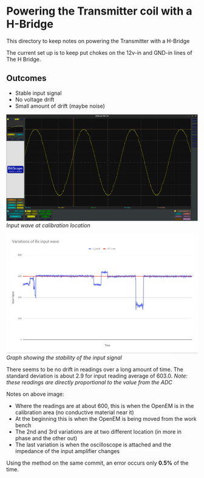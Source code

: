 # Powering the Transmitter coil with a H-Bridge

This directory to keep notes on powering the Transmitter with a H-Bridge

The current set up is to keep put chokes on the 12v-in and GND-in lines of The H Bridge.

## Outcomes

- Stable input signal
- No voltage drift
- Small amount of drift (maybe noise)

![alt text](Hp_wave.png) _Input wave at calibration location_

![alt text](Ht_time_graph.png) _Graph showing the stability of the input signal_

There seems to be no drift in readings over a long amount of time. The standard deviation is about 2.9 for input reading average of 603.0\. _Note: these readings are directly proportional to the value from the ADC_

Notes on above image:

- Where the readings are at about 600, this is when the OpenEM is in the calibration area (no conductive material near it)
- At the beginning this is when the OpenEM is being moved from the work bench
- The 2nd and 3rd variations are at two different location (in more in phase and the other out)
- The last variation is when the oscilloscope is attached and the impedance of the input amplifier changes

Using the method on the same commit, an error occurs only **0.5%** of the time.
